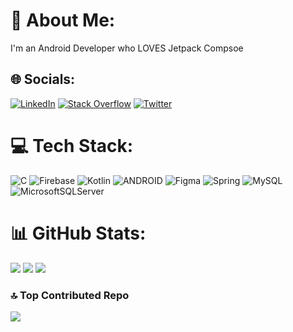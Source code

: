 # 💫 About Me:
I'm an Android Developer who LOVES Jetpack Compsoe


## 🌐 Socials:
[![LinkedIn](https://img.shields.io/badge/LinkedIn-%230077B5.svg?logo=linkedin&logoColor=white)](https://linkedin.com/in/sevban-bayir) [![Stack Overflow](https://img.shields.io/badge/-Stackoverflow-FE7A16?logo=stack-overflow&logoColor=white)](https://stackoverflow.com/users/sevban-bayır) [![Twitter](https://img.shields.io/badge/Twitter-%231DA1F2.svg?logo=Twitter&logoColor=white)](https://twitter.com/sevbanthebuyer) 

# 💻 Tech Stack:
![C](https://img.shields.io/badge/c-%2300599C.svg?style=for-the-badge&logo=c&logoColor=white) ![Firebase](https://img.shields.io/badge/firebase-%23039BE5.svg?style=for-the-badge&logo=firebase) ![Kotlin](https://img.shields.io/badge/kotlin-%230095D5.svg?style=for-the-badge&logo=kotlin&logoColor=white) ![ANDROID](https://img.shields.io/badge/android-%2320232a.svg?style=for-the-badge&logo=android&logoColor=%a4c639) 	![Figma](https://img.shields.io/badge/figma-%23F24E1E.svg?style=for-the-badge&logo=figma&logoColor=white) ![Spring](https://img.shields.io/badge/spring-%236DB33F.svg?style=for-the-badge&logo=spring&logoColor=white) ![MySQL](https://img.shields.io/badge/mysql-%2300f.svg?style=for-the-badge&logo=mysql&logoColor=white) ![MicrosoftSQLServer](https://img.shields.io/badge/Microsoft%20SQL%20Sever-CC2927?style=for-the-badge&logo=microsoft%20sql%20server&logoColor=white)
# 📊 GitHub Stats:
![](https://github-readme-stats.vercel.app/api?username=sevbanBayir&theme=dark&hide_border=false&include_all_commits=false&count_private=true)
![](https://github-readme-streak-stats.herokuapp.com/?user=sevbanBayir&theme=dark&hide_border=false)
![](https://github-readme-stats.vercel.app/api/top-langs/?username=sevbanBayir&theme=dark&hide_border=false&include_all_commits=false&count_private=true&layout=compact)

### 🔝 Top Contributed Repo
![](https://github-contributor-stats.vercel.app/api?username=sevbanBayir&limit=5&theme=dark&combine_all_yearly_contributions=true)

<!-- Proudly created with GPRM ( https://gprm.itsvg.in ) -->
